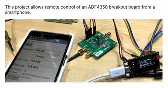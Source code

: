 This project allows remote control of an ADF4350 breakout board from a smartphone.

![alt text](./ad4351_demo_pic.jpg)

